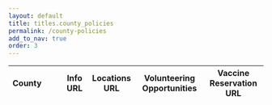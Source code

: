 ```yaml
---
layout: default
title: titles.county_policies
permalink: /county-policies
add_to_nav: true
order: 3
---
```

<script src="{{ '/assets/js/policies.js' | content_tag }}"></script>

<table class="js-policies table-fixed w-screen">
  <thead>
    <tr>
      <th class="w-16">County</th>
      <th class="w-3"></th>
      <th class="w-3"></th>
      <th class="w-1/12">Info URL</th>
      <th class="w-1/12">Locations URL</th>
      <th class="w-1/12">Volunteering Opportunities</th>
      <th class="w-1/12">Vaccine Reservation URL</th>
    </tr>
  </thead>
  <tbody>
  </tbody>
</table>
